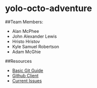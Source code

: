 # yolo-octo-adventure

##Team Members:
* Alan McPhee
* John Alexander Lewis
* Hristo Hristov
* Kyle Samuel Robertson 
* Adam McGhie

##Resources
* [Basic Git Guide](https://docs.google.com/document/d/1gl7os_eQMcJXWBPao8XrfEMA5JAJ4TRZFSFmwL1ahDU/edit)
* [Github Client](https://windows.github.com/)
* [Current Issues](https://github.com/adamus1red/yolo-octo-adventure/issues)
